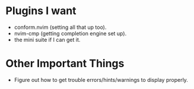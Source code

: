 # Plugins I want
- conform.nvim (setting all that up too).
- nvim-cmp (getting completion engine set up).
- the mini suite if I can get it.

# Other Important Things
- Figure out how to get trouble errors/hints/warnings to display properly.
